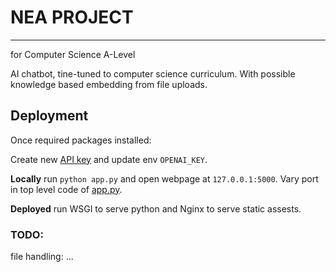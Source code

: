 # NEA PROJECT
-----------

for Computer Science A-Level

AI chatbot, tine-tuned to computer science curriculum. With possible knowledge based embedding from file uploads.


## Deployment
Once required packages installed:

Create new [API key](https://platform.openai.com/api-keys) and update env `OPENAI_KEY`.

**Locally** run `python app.py` and open webpage at `127.0.0.1:5000`. Vary port in top level code of [app.py](docs/app.py).

**Deployed** run WSGI to serve python and Nginx to serve static assests.

### TODO:
file handling: 
...
